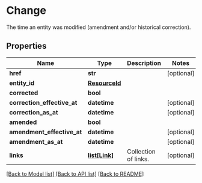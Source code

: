 # Change

The time an entity was modified (amendment and/or historical correction).

## Properties
Name | Type | Description | Notes
------------ | ------------- | ------------- | -------------
**href** | **str** |  | [optional] 
**entity_id** | [**ResourceId**](ResourceId.md) |  | 
**corrected** | **bool** |  | 
**correction_effective_at** | **datetime** |  | [optional] 
**correction_as_at** | **datetime** |  | [optional] 
**amended** | **bool** |  | 
**amendment_effective_at** | **datetime** |  | [optional] 
**amendment_as_at** | **datetime** |  | [optional] 
**links** | [**list[Link]**](Link.md) | Collection of links. | [optional] 

[[Back to Model list]](../README.md#documentation-for-models) [[Back to API list]](../README.md#documentation-for-api-endpoints) [[Back to README]](../README.md)


